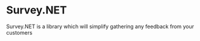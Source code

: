 # Survey.NET
Survey.NET is a library which will simplify gathering any feedback from your customers

